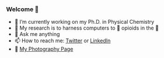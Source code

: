 ### Welcome 👋

- 🔭 I’m currently working on my Ph.D. in Physical Chemistry
- 🌱 My research is to harness computers to 🔎 opioids in the 🧠
- 💬 Ask me anything
- 📫 How to reach me: [Twitter](https://twitter.com/lexinc_) or [LinkedIn](https://www.linkedin.com/in/lexinc/)
- 📸 [My Photography Page](http://vsco.co/-lexin)
